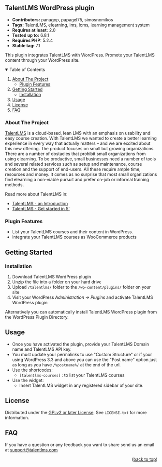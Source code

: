 <a name="readme-top"></a>

## TalentLMS WordPress plugin

- **Contributors:** panagop, papagel75, simosnomikos
- **Tags:** TalentLMS, elearning, lms, lcms, learning management system
- **Requires at least:** 2.0
- **Tested up to:** 6.8.1
- **Requires PHP:** 5.2.4
- **Stable tag:** 7.1

This plugin integrates TalentLMS with WordPress. Promote your TalentLMS content through your WordPress site.

<!-- TABLE OF CONTENTS -->
<details open>
  <summary>Table of Contents</summary>
  <ol>
    <li>
      <a href="#about-the-project">About The Project</a>
      <ul>
        <li><a href="#plugin-features">Plugin Features</a></li>
      </ul>
    </li>
    <li>
      <a href="#getting-started">Getting Started</a>
      <ul>
        <li><a href="#installation">Installation</a></li>
      </ul>
    </li>
    <li><a href="#usage">Usage</a></li>
    <li><a href="#license">License</a></li>
	<li><a href="#faq">FAQ</a></li>
  </ol>
</details>

### About The Project

[TalentLMS](http://www.talentlms.com/ 'TalentLMS super-easy, cloud-based learning platform') is a cloud-based, lean LMS with an emphasis on usability and easy course creation. With TalentLMS we wanted to create a better learning experience in every way that actually matters – and we are excited about this new offering. The product focuses on small but growing organizations. There are a number of obstacles that prohibit small organizations from using elearning. To be productive, small businesses need a number of tools and several related services such as setup and maintenance, course creation and the support of end-users. All these require ample time, resources and money. It comes as no surprise that most small organizations find elearning a non-viable pursuit and prefer on-job or informal training methods.

Read more about TalentLMS in:

- [TalentLMS - an Introduction](https://www.talentlms.com/blog/talentlms-an-introduction/ 'TalentLMS - an Introduction')
- [TalentLMS - Get started in 5'](https://www.talentlms.com/blog/talentlms-get-started-in-5/ "TalentLMS - Get started in 5'")

### Plugin Features

- List your TalentLMS courses and their content in WordPress.
- Integrate your TalentLMS courses as WooCommerce products

## Getting Started

### Installation

1. Download TalentLMS WordPress plugin
2. Unzip the file into a folder on your hard drive
3. Upload `/talentlms/` folder to the `/wp-content/plugins/` folder on your site
4. Visit your WordPress _Administration -> Plugins_ and activate TalentLMS WordPress plugin

Alternatively you can automatically install TalentLMS WordPress plugin from the WordPress Plugin Directory.

## Usage

- Once you have activated the plugin, provide your TalentLMS Domain name and TalentLMS API key.
- You must update your permalinks to use "Custom Structure" or if your using WordPress 3.3 and above you can use the "Post name" option just as long as you have `/%postname%/` at the end of the url.
- Use the shortcodes:
  - `[talentlms-courses]` : to list your TalentLMS courses
- Use the widget:
  - Insert TalentLMS widget in any registered sidebar of your site.

## License

Distributed under the [GPLv2 or later License](http://www.gnu.org/licenses/gpl-2.0.html). See `LICENSE.txt` for more information.

## FAQ

If you have a question or any feedback you want to share send us an email at [support@talentlms.com](mailto:support@talentlms.com 'support')

<p align="right">(<a href="#readme-top">back to top</a>)</p>

